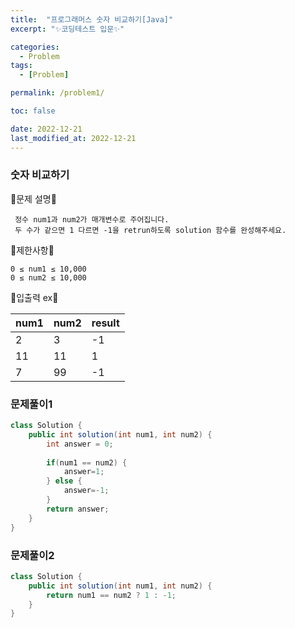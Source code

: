 ```yaml
---
title:  "프로그래머스 숫자 비교하기[Java]"
excerpt: "✨코딩테스트 입문✨"

categories:
  - Problem
tags:
  - [Problem]

permalink: /problem1/

toc: false

date: 2022-12-21
last_modified_at: 2022-12-21
---
```

### 숫자 비교하기

💫문제 설명💫

```
 정수 num1과 num2가 매개변수로 주어집니다. 
 두 수가 같으면 1 다르면 -1을 retrun하도록 solution 함수를 완성해주세요.
```
💫제한사항💫

```
0 ≤ num1 ≤ 10,000
0 ≤ num2 ≤ 10,000
```

💫입출력 ex💫

|num1|num2|result|
|------|---|---|
|2|3|-1|
|11|11|1|
|7|99|-1|


### 문제풀이1

```java
class Solution {
    public int solution(int num1, int num2) {
        int answer = 0;
        
        if(num1 == num2) {
            answer=1;
        } else {
            answer=-1;
        }
        return answer;
    }
}
```

### 문제풀이2

```java
class Solution {
    public int solution(int num1, int num2) {
        return num1 == num2 ? 1 : -1;
    }
}
```

